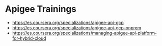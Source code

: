 # Apigee Trainings
* https://es.coursera.org/specializations/apigee-api-gcp
* https://es.coursera.org/specializations/apigee-api-gcp-onprem
* https://es.coursera.org/specializations/managing-apigee-api-platform-for-hybrid-cloud
